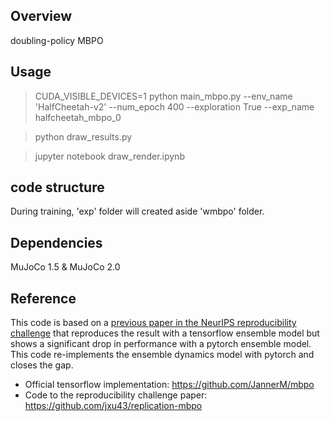 ## Overview
doubling-policy MBPO

## Usage
> CUDA_VISIBLE_DEVICES=1 python main_mbpo.py --env_name 'HalfCheetah-v2' --num_epoch 400 --exploration True --exp_name halfcheetah_mbpo_0

> python draw_results.py

> jupyter notebook draw_render.ipynb

## code structure
During training, 'exp' folder will created aside 'wmbpo' folder.

## Dependencies
MuJoCo 1.5 & MuJoCo 2.0

## Reference
This code is based on a [previous paper in the NeurIPS reproducibility challenge](https://openreview.net/forum?id=rkezvT9f6r) that reproduces the result with a tensorflow ensemble model but shows a significant drop in performance with a pytorch ensemble model. 
This code re-implements the ensemble dynamics model with pytorch and closes the gap. 
* Official tensorflow implementation: https://github.com/JannerM/mbpo
* Code to the reproducibility challenge paper: https://github.com/jxu43/replication-mbpo
